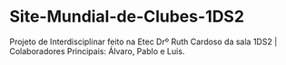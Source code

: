 # Site-Mundial-de-Clubes-1DS2
Projeto de Interdisciplinar feito na Etec Drº Ruth Cardoso da sala 1DS2 | Colaboradores Principais: Álvaro, Pablo e Luis.